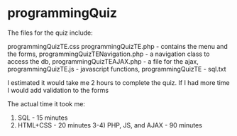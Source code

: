 programmingQuiz
===============
The files for the quiz include:

programmingQuizTE.css
programmingQuizTE.php - contains the menu and the forms, 
programmingQuizTENavigation.php - a navigation class to access the db, 
programmingQuizTEAJAX.php - a file for the ajax, 
programmingQuizTE.js - javascript functions, 
programmingQuizTE - sql.txt

I estimated it would take me 2 hours to complete the quiz.
If I had more time I would add validation to the forms

The actual time it took me:
1) SQL - 15 minutes
2) HTML+CSS - 20 minutes
3-4) PHP, JS, and AJAX - 90 minutes
